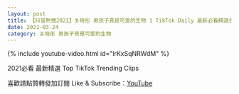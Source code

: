 ```yaml
---
layout: post
title: 【抖音熱搜2021】关晓彤 男孩子真是可爱的生物 1 TikTok Daily 最新必看精選合集2021 03 24
date: 2021-03-24
category: 关晓彤 男孩子真是可爱的生物
---
```


{% include youtube-video.html id="lrKxSqNRWdM" %}

2021必看 最新精選 Top TikTok Trending Clips

喜歡請點贊轉發加訂閱 Like & Subscribe：[YouTube](https://www.youtube.com/channel/UCAoR7VcanIPd04uEq_GIylA/videos)

